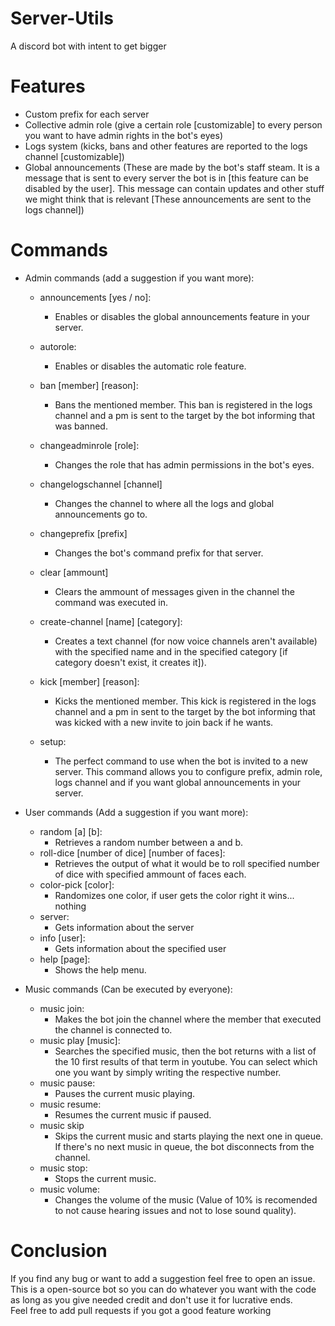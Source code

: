 # Server-Utils
A discord bot with intent to get bigger


# Features
- Custom prefix for each server
- Collective admin role (give a certain role [customizable] to every person you want to have admin rights in the bot's eyes)
- Logs system (kicks, bans and other features are reported to the logs channel [customizable])
- Global announcements (These are made by the bot's staff steam. It is a message that is sent to every server the bot is in [this feature can be disabled by the user]. This message can contain updates and other stuff we might think that is relevant [These announcements are sent to the logs channel])


# Commands
- Admin commands (add a suggestion if you want more):
  - announcements [yes / no]:
    - Enables or disables the global announcements feature in your server.
    
  - autorole:
    - Enables or disables the automatic role feature.
    
    
  - ban [member] [reason]:
    - Bans the mentioned member. This ban is registered in the logs channel and a pm is sent to the target by the bot informing that was banned.
    
    
  - changeadminrole [role]:
    - Changes the role that has admin permissions in the bot's eyes.
    
    
  - changelogschannel [channel]
    - Changes the channel to where all the logs and global announcements go to.
    
    
  - changeprefix [prefix]
    - Changes the bot's command prefix for that server.
    
    
  - clear [ammount]
    - Clears the ammount of messages given in the channel the command was executed in.
  
  
  - create-channel [name] [category]:
    - Creates a text channel (for now voice channels aren't available) with the specified name and in the specified category [if category doesn't exist, it creates it]).
    
    
  - kick [member] [reason]:
    - Kicks the mentioned member. This kick is registered in the logs channel and a pm in sent to the target by the bot informing that was kicked with a new invite to join back if he wants.
    
    
  - setup:
    - The perfect command to use when the bot is invited to a new server. This command allows you to configure prefix, admin role, logs channel and if you want global announcements in your server.
    
- User commands (Add a suggestion if you want more):
  - random [a] [b]:
    - Retrieves a random number between a and b.
  - roll-dice [number of dice] [number of faces]:
    - Retrieves the output of what it would be to roll specified number of dice with specified ammount of faces each.
  - color-pick [color]:
    - Randomizes one color, if user gets the color right it wins... nothing
  - server:
    - Gets information about the server
  - info [user]:
    - Gets information about the specified user
  - help [page]:
    - Shows the help menu.
    
- Music commands (Can be executed by everyone):
  - music join:
    - Makes the bot join the channel where the member that executed the channel is connected to.
  - music play [music]:
    - Searches the specified music, then the bot returns with a list of the 10 first results of that term in youtube. You can select which one you want by simply writing the respective number.
  - music pause:
    - Pauses the current music playing.
  - music resume:
    - Resumes the current music if paused.
  - music skip
    - Skips the current music and starts playing the next one in queue. If there's no next music in queue, the bot disconnects from the channel.
  - music stop:
    - Stops the current music.
  - music volume:
    - Changes the volume of the music (Value of 10% is recomended to not cause hearing issues and not to lose sound quality).
    
# Conclusion
If you find any bug or want to add a suggestion feel free to open an issue.\
This is a open-source bot so you can do whatever you want with the code as long as you give needed credit and don't use it for lucrative ends.\
Feel free to add pull requests if you got a good feature working
